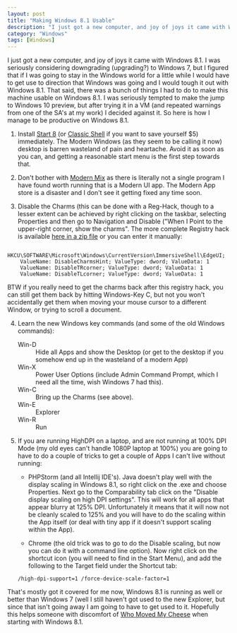 ```yaml
---
layout: post
title: "Making Windows 8.1 Usable"
description: "I just got a new computer, and joy of joys it came with Windows 8.1.  I was seriously considering downgrading (upgrading?) to Windows 7, but I figured that if I was going to stay in the Windows world for a little while I would have to get use to direction that Windows was going and I would tough it out with Windows 8.1."
category: "Windows" 
tags: [Windows]
---
```



I just got a new computer, and joy of joys it came with Windows 8.1.  I was seriously considering downgrading (upgrading?) to
Windows 7, but I figured that if I was going to stay in the Windows world for a little while I would have to get use to 
direction that Windows was going and I would tough it out with Windows 8.1.  That said, there was a bunch of things I had
to do to make this machine usable on Windows 8.1.  I was seriously tempted to make the jump to Windows 10 preview, but 
after trying it in a VM (and repeated warnings from one of the SA's at my work) I decided against it.  So here is how
I manage to be productive on Windows 8.1.

1. Install [Start 8](http://www.stardock.com/products/start8/) (or [Classic Shell](http://www.classicshell.net/) if you want
 to save yourself $5) immediately.  The Modern Windows (as they seem to be calling it now) desktop is barren wasteland
 of pain and heartache.  Avoid it as soon as you can, and getting a reasonable start menu is the first step towards that.</li>

2. Don't bother with [Modern Mix](http://www.stardock.com/products/modernmix/) as there is literally not a single program
 I have found worth running that is a Modern UI app.  The Modern App store is a disaster and I don't see it getting fixed
 any time soon.
 
3. Disable the Charms (this can be done with a Reg-Hack, though to a lesser extent can be achieved by right clicking on the
   taskbar, selecting Properties and then go to Navigation and Disable ("When I Point to the upper-right corner, show the charms".
   The more complete Registry hack is available [here in a zip file](/img/DisableCharms.zip) or you can enter it manually:
   
   
````
    HKCU\SOFTWARE\Microsoft\Windows\CurrentVersion\ImmersiveShell\EdgeUI; 
    ValueName: DisableCharmsHint; ValueType: dword; ValueData: 1
    ValueName: DisableTRcorner; ValueType: dword; ValueData: 1
    ValueName: DisableTLcorner; ValueType: dword; ValueData: 1
````
   
         
   BTW if you really need to get the charms back after this registry hack, you can still get them back by hitting Windows-Key C,
   but not you won't accidentally get them when moving your mouse cursor to a different Window, or trying to scroll a document.</li>
  
4. Learn the new Windows key commands (and some of the old Windows commands): 
   <dl>
       <dt>Win-D</dt><dd>Hide all Apps and show the Desktop (or get to the desktop if you somehow end up in the wasteland of a modern App)</dd>
       <dt>Win-X</dt><dd>Power User Options (include Admin Command Prompt, which I need all the time, wish Windows 7 had this).</dd>
       <dt>Win-C</dt><dd>Bring up the Charms (see above).</dd>
       <dt>Win-E</dt><dd>Explorer</dd>
       <dt>Win-R</dt><dd>Run</dd>
   </dl>         
    
5. If you are running HighDPI on a laptop, and are not running at 100% DPI Mode (my old eyes can't handle 1080P laptop at
    100%) you are going to have to do a couple of tricks to get a couple of Apps I can't live without running:
   
   * PHPStorm (and all Intellij IDE's).  Java doesn't play well with the display scaling in Windows 8.1, so right click 
     on the .exe and choose Properties.   Next go to the Comparability tab click on the "Disable display scaling on high DPI settings".
     This will work for all apps that appear blurry at 125% DPI.  Unfortunately it means that it will now not be cleanly
     scaled to 125% and you will have to do the scaling within the App itself (or deal with tiny app if it doesn't support
     scaling within the App).
     
   * Chrome (the old trick was to go to do the Disable scaling, but now you can do it with a command line option).  Now
     right click on the shortcut icon (you will need to find in the Start Menu), and add the following to the Target 
     field under the Shortcut tab: 
   
   ````
   /high-dpi-support=1 /force-device-scale-factor=1
   ````
        
        
        

That's mostly got it covered for me now, Windows 8.1 is running as well or better than Windows 7 (well I still haven't got
used to the new Explorer, but since that isn't going away I am going to have to get used to it.  Hopefully this helps someone
with discomfort of [Who Moved My Cheese](http://www.hanselman.com/blog/Windows8ProductivityWhoMovedMyCheeseOhThereItIs.aspx)
when starting with Windows 8.1.  